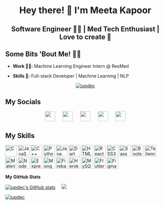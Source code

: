 <h1 align="center">Hey there! 👋 I'm Meeta Kapoor</h1>

<h2 align="center">Software Engineer 👩‍💻 | Med Tech Enthusiast | Love to create 🎨 </h2>

<!-- <p align="center">
<a><img src = "https://iconscout.com/illustration/work-life-balance-5768408" width="132" height="132"/></a>
</p> -->

<h2 align="left">Some Bits 'Bout Me! 💁‍♀️</h3>

- **Work 👩‍💻:** Machine Learning Engineer Intern @ ResMed 

- **Skills 👀:** Full-stack Developer | Machine Learning | NLP 


<p align="center"> <a href="https://github.com/ryo-ma/github-profile-trophy"><img src="https://github-profile-trophy.vercel.app/?username=jupdec&title=Stars,Followers,MultiLanguage,Repositories,Commits,PullRequest&theme=dracula&no-frame=true" alt="jupdec" /></a> </p>
</a>

<!-- <a href="https://www.github.com/jupdec" target="_blank" rel="noreferrer"><img align="right"
src="https://img.shields.io/github/followers/jupdec?logo=github&style=for-the-badge&color=14b8a6&labelColor=171717" /></a>
<br /> -->

## My Socials

<p align="center">
<a href="mailto:mkmeetakapoor@gmail.com" target="blank"></a>
&nbsp;&nbsp;&nbsp;&nbsp;
<a href="https://discord.com/users/jupdec" target="_blank" rel="noreferrer"><img src="https://raw.githubusercontent.com/danielcranney/readme-generator/main/public/icons/socials/discord.svg" width="32" height="32" /></a>
&nbsp;&nbsp;&nbsp;&nbsp;    
<a href="https://www.github.com/jupdec" target="_blank" rel="noreferrer"><img src="https://raw.githubusercontent.com/danielcranney/readme-generator/main/public/icons/socials/github-dark.svg" width="32" height="32" /></a>
&nbsp;&nbsp;&nbsp;&nbsp;    
<a href="https://www.linkedin.com/in/jupdec" target="_blank" rel="noreferrer"><img src="https://raw.githubusercontent.com/danielcranney/readme-generator/main/public/icons/socials/linkedin.svg" width="32" height="32" /></a>
&nbsp;&nbsp;&nbsp;&nbsp;   
<a href="https://www.instagram.com/jupdec/" target="_blank" rel="noreferrer"><img src="https://raw.githubusercontent.com/danielcranney/readme-generator/main/public/icons/socials/instagram.svg" width="32" height="32" /></a>
&nbsp;&nbsp;&nbsp;&nbsp;   
<a href="https://www.behance.net/jupdec" target="_blank" rel="noreferrer"><img src="https://raw.githubusercontent.com/danielcranney/readme-generator/main/public/icons/socials/behance.svg" width="32" height="32" /></a>
&nbsp;&nbsp;&nbsp;&nbsp;   
</p>

## My Skills

<p align="left">
<a href="https://docs.microsoft.com/en-us/cpp/?view=msvc-170" target="_blank" rel="noreferrer"><img src="https://raw.githubusercontent.com/danielcranney/readme-generator/main/public/icons/skills/c-colored.svg" width="36" height="36" alt="C" /></a>
<a href="https://developer.mozilla.org/en-US/docs/Web/JavaScript" target="_blank" rel="noreferrer"><img src="https://raw.githubusercontent.com/danielcranney/readme-generator/main/public/icons/skills/javascript-colored.svg" width="36" height="36" alt="JavaScript" /></a>
<a href="https://docs.microsoft.com/en-us/cpp/?view=msvc-170" target="_blank" rel="noreferrer"><img src="https://raw.githubusercontent.com/danielcranney/readme-generator/main/public/icons/skills/cplusplus-colored.svg" width="36" height="36" alt="C++" /></a>
<a href="https://www.python.org/" target="_blank" rel="noreferrer"><img src="https://raw.githubusercontent.com/danielcranney/readme-generator/main/public/icons/skills/python-colored.svg" width="36" height="36" alt="Python" /></a>
<a href="https://www.oracle.com/java/" target="_blank" rel="noreferrer"><img src="https://raw.githubusercontent.com/danielcranney/readme-generator/main/public/icons/skills/java-colored.svg" width="36" height="36" alt="Java" /></a>
<a href="https://dart.dev/" target="_blank" rel="noreferrer"><img src="https://raw.githubusercontent.com/danielcranney/readme-generator/main/public/icons/skills/dart-colored.svg" width="36" height="36" alt="Dart" /></a>
<a href="https://developer.mozilla.org/en-US/docs/Glossary/HTML5" target="_blank" rel="noreferrer"><img src="https://raw.githubusercontent.com/danielcranney/readme-generator/main/public/icons/skills/html5-colored.svg" width="36" height="36" alt="HTML5" /></a>
<a href="https://reactjs.org/" target="_blank" rel="noreferrer"><img src="https://raw.githubusercontent.com/danielcranney/readme-generator/main/public/icons/skills/react-colored.svg" width="36" height="36" alt="React" /></a>
<a href="https://www.w3.org/TR/CSS/#css" target="_blank" rel="noreferrer"><img src="https://raw.githubusercontent.com/danielcranney/readme-generator/main/public/icons/skills/css3-colored.svg" width="36" height="36" alt="CSS3" /></a>
<a href="https://sass-lang.com/" target="_blank" rel="noreferrer"><img src="https://raw.githubusercontent.com/danielcranney/readme-generator/main/public/icons/skills/sass-colored.svg" width="36" height="36" alt="Sass" /></a>
<a href="https://getbootstrap.com/" target="_blank" rel="noreferrer"><img src="https://raw.githubusercontent.com/danielcranney/readme-generator/main/public/icons/skills/bootstrap-colored.svg" width="36" height="36" alt="Bootstrap" /></a>
<a href="https://tailwindcss.com/" target="_blank" rel="noreferrer"><img src="https://raw.githubusercontent.com/danielcranney/readme-generator/main/public/icons/skills/tailwindcss-colored.svg" width="36" height="36" alt="TailwindCSS" /></a>
<a href="https://mui.com/" target="_blank" rel="noreferrer"><img src="https://raw.githubusercontent.com/danielcranney/readme-generator/main/public/icons/skills/materialui-colored.svg" width="36" height="36" alt="Material UI" /></a>
<a href="https://nodejs.org/en/" target="_blank" rel="noreferrer"><img src="https://raw.githubusercontent.com/danielcranney/readme-generator/main/public/icons/skills/nodejs-colored.svg" width="36" height="36" alt="NodeJS" /></a>
<a href="https://expressjs.com/" target="_blank" rel="noreferrer"><img src="https://raw.githubusercontent.com/danielcranney/readme-generator/main/public/icons/skills/express-colored-dark.svg" width="36" height="36" alt="Express" /></a>
<a href="https://www.mongodb.com/" target="_blank" rel="noreferrer"><img src="https://raw.githubusercontent.com/danielcranney/readme-generator/main/public/icons/skills/mongodb-colored.svg" width="36" height="36" alt="MongoDB" /></a>
<a href="https://firebase.google.com/" target="_blank" rel="noreferrer"><img src="https://raw.githubusercontent.com/danielcranney/readme-generator/main/public/icons/skills/firebase-colored.svg" width="36" height="36" alt="Firebase" /></a>
<a href="https://www.heroku.com/" target="_blank" rel="noreferrer"><img src="https://raw.githubusercontent.com/danielcranney/readme-generator/main/public/icons/skills/heroku-colored.svg" width="36" height="36" alt="Heroku" /></a>
<a href="https://www.mysql.com/" target="_blank" rel="noreferrer"><img src="https://raw.githubusercontent.com/danielcranney/readme-generator/main/public/icons/skills/mysql-colored.svg" width="36" height="36" alt="MySQL" /></a>
<a href="https://flutter.dev/" target="_blank" rel="noreferrer"><img src="https://raw.githubusercontent.com/danielcranney/readme-generator/main/public/icons/skills/flutter-colored.svg" width="36" height="36" alt="Flutter" /></a>
<a href="https://www.figma.com/" target="_blank" rel="noreferrer"><img src="https://raw.githubusercontent.com/danielcranney/readme-generator/main/public/icons/skills/figma-colored.svg" width="36" height="36" alt="Figma" /></a>
</p>             

<b>My GitHub Stats</b>

<div>

<a href="http://www.github.com/jupdec"><img src="https://github-readme-stats.vercel.app/api?username=jupdec&show_icons=true&hide=&count_private=true&title_color=a855f7&text_color=ffffff&icon_color=14b8a6&bg_color=171717&hide_border=true&show_icons=true" alt="jupdec's GitHub stats" /></a>&nbsp;&nbsp;&nbsp;&nbsp;&nbsp;<a href="http://www.github.com/jupdec"><img src="https://github-readme-streak-stats.herokuapp.com/?user=jupdec&stroke=ffffff&background=171717&ring=a855f7&fire=a855f7&currStreakNum=ffffff&currStreakLabel=a855f7&sideNums=ffffff&sideLabels=ffffff&dates=ffffff&hide_border=true" /></a>

</div>

<a href="https://github.com/jupdec" align="left"><img src="https://github-readme-stats.vercel.app/api/top-langs?username=jupdec&show_icons=true&theme=radical&title_color=a855f7&text_color=ffffff&icon_color=14b8a6&bg_color=171717&hide_border=true&locale=en&layout=compact&" alt="jupdec" /></a>

<!-- ![github footer](https://user-images.githubusercontent.com/53828745/222923708-ef3e64a6-3020-4845-98f4-1d3c415cb69a.gif) -->
